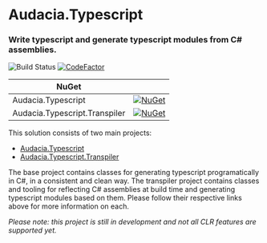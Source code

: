 # Audacia.Typescript

### Write typescript and generate typescript modules from C# assemblies.

![Build Status](https://dev.azure.com/audacia/Audacia/_apis/build/status/Audacia.Typescript?branchName=master)
[![CodeFactor](https://www.codefactor.io/repository/github/audaciaconsulting/audacia.typescript/badge)](https://www.codefactor.io/repository/github/audaciaconsulting/audacia.typescript)

| NuGet                         |               |
| ----------------------------- |:-------------:|
| Audacia.Typescript            | [![NuGet](https://img.shields.io/nuget/v/Audacia.Typescript.svg)](https://www.nuget.org/packages/Audacia.Typescript) |
| Audacia.Typescript.Transpiler | [![NuGet](https://img.shields.io/nuget/v/Audacia.Typescript.Transpiler.svg)](https://www.nuget.org/packages/Audacia.Typescript.Transpiler) |

This solution consists of two main projects:

- [Audacia.Typescript](https://github.com/audaciaconsulting/Audacia.Typescript/tree/master/Audacia.Typescript)
- [Audacia.Typescript.Transpiler](https://github.com/audaciaconsulting/Audacia.Typescript/tree/master/Audacia.Typescript.Transpiler)

The base project contains classes for generating typescript programatically in C#, in a consistent and clean way.
The transpiler project contains classes and tooling for reflecting C# assemblies at build time and generating typescript modules based on them.
Please follow their respective links above for more information on each.

_Please note: this project is still in development and not all CLR features are supported yet._
